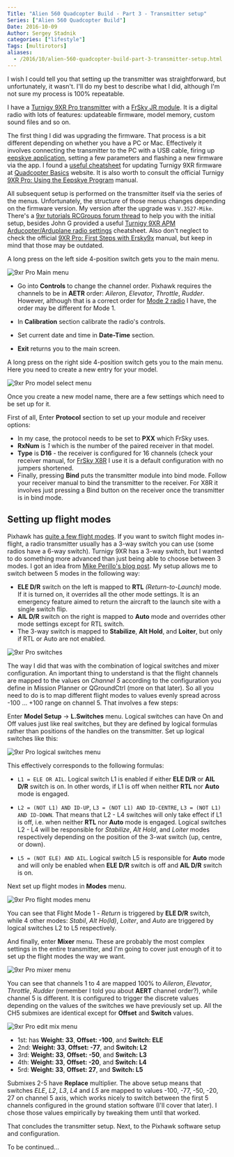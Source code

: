 ```yaml
---
Title: "Alien 560 Quadcopter Build - Part 3 - Transmitter setup"
Series: ["Alien 560 Quadcopter Build"]
Date: 2016-10-09
Author: Sergey Stadnik
categories: ["lifestyle"]
Tags: [multirotors]
aliases:
  - /2016/10/alien-560-quadcopter-build-part-3-transmitter-setup.html
---
```


I wish I could tell you that setting up the transmitter was straightforward, but unfortunately, it wasn't.  I'll do my best to describe what I did, although I'm not sure my process is 100% repeatable.
<!-- more -->

I have a [Turnigy 9XR Pro transmitter](http://www.hobbyking.com/hobbyking/store/uh_viewItem.asp?idProduct=68660) with a [FrSky JR module](http://www.hobbyking.com/hobbyking/store/__41609__FrSky_XJT_2_4Ghz_Combo_Pack_for_JR_w_Telemetry_Module_X8R_8_16Ch_S_BUS_ACCST_Telemetry_Receiver.html). It is a digital radio with lots of features: updateable firmware, model memory, custom sound files and so on.

The first thing I did was upgrading the firmware. That process is a bit different depending on whether you have a PC or Mac. Effectively it involves connecting the transmitter to the PC with a USB cable, firing up [eepskye application](http://www.er9x.com/), setting a few parameters and flashing a new firmware via the app. I found a [useful cheatsheet](http://www.quadcopterbasics.com/turnigy-9xr-pro-firmware-update/) for updating Turnigy 9XR firmware at [Quadcopter Basics](http://www.quadcopterbasics.com/) website. It is also worth to consult the official Turnigy [9XR Pro: Using the Eepskye Program](http://www.hobbyking.com/hobbyking/store/uploads/314450894X16139X49.pdf) manual.

All subsequent setup is performed on the transmitter itself via the series of the menus. Unfortunately, the structure of those menus changes depending on the firmware version. My version after the upgrade was `V.3527-Mike`. There's a [9xr tutorials RCGroups forum thread](http://www.rcgroups.com/forums/showthread.php?t=1820823) to help you with the initial setup, besides John G provided a useful [Turnigy 9XR APM Arducopter/Arduplane radio settings](http://kiloohm.com/turnigy-9xr-apm-arducopterarduplane-radio-settings/) cheatsheet. Also don't neglect to check the official [9XR Pro: First Steps with Ersky9x](http://www.hobbyking.com/hobbyking/store/uploads/893535796X318849X43.pdf) manual, but keep in mind that those may be outdated.

A long press on the left side 4-position switch gets you to the main menu.

![9xr Pro Main menu](/images/9xr_pro_main_menu.jpg)

- Go into **Controls** to change the channel order. Pixhawk requires the channels to be in **AETR** order: *Aileron*, *Elevator*, *Throttle*, *Rudder*. However, although that is a correct order for [Mode 2 radio](https://www.modelflight.com.au/blog/difference-between-mode-1-vs-mode-2/) I have, the order may be different for Mode 1.

- In **Calibration** section calibrate the radio's controls.

- Set current date and time in **Date-Time** section.

- **Exit** returns you to the main screen.

A long press on the right side 4-position switch gets you to the main menu. Here you need to create a new entry for your model.

![9xr Pro model select menu](/images/9xr_pro_model_select_menu.jpg)

Once you create a new model name, there are a few settings which need to be set up for it.

First of all, Enter **Protocol** section to set up your module and receiver options:

- In my case, the protocol needs to be set to **PXX** which FrSky uses.
- **RxNum** is *1* which is the number of the paired receiver in that model.
- **Type** is **D16** - the receiver is configured for 16 channels (check your receiver manual, for [FrSky X8R](http://www.frsky-rc.com/product/pro.php?pro_id=105) I use it is a default configuration with no jumpers shortened.
- Finally, pressing **Bind** puts the transmitter module into bind mode. Follow your receiver manual to bind the transmitter to the receiver. For X8R it involves just pressing a Bind button on the receiver once the transmitter is in bind mode.

## Setting up flight modes

Pixhawk has [quite a few flight modes](http://ardupilot.org/copter/docs/flight-modes.html). If you want to switch flight modes in-flight, a radio transmitter usually has a 3-way switch you can use (some radios have a 6-way switch). Turnigy 9XR has a 3-way switch, but I wanted to do something more advanced than just being able to choose between 3 modes. I got an idea from [Mike Perillo's blog post](http://diydrones.com/profiles/blogs/change-between-6-modes-with-turnigy-9xr-using-mixing). My setup allows me to switch between 5 modes in the following way:

- **ELE D/R** switch on the left is mapped to **RTL** *(Return-to-Launch)* mode. If it is turned on, it overrides all the other mode settings. It is an emergency feature aimed to return the aircraft to the launch site with a single switch flip.
- **AIL D/R** switch on the right is mapped to **Auto** mode and overrides other mode settings except for RTL switch.
- The 3-way switch is mapped to **Stabilize**,  **Alt Hold**, and **Loiter**, but only if RTL or Auto are not enabled.

![9xr Pro switches](/images/9xr_pro_switches.jpg)

The way I did that was with the combination of logical switches and mixer configuration. An important thing to understand is that the flight channels are mapped to the values on *Channel 5* according to the configuration you define in Mission Planner or QGroundCtrl (more on that later). So all you need to do is to map different flight modes to values evenly spread across -100 ... +100 range on channel 5. That involves a few steps:

Enter **Model Setup** &#8594; **L.Switches** menu. Logical switches can have On and Off values just like real switches, but they are defined by logical formulas rather than positions of the handles on the transmitter. Set up logical switches like this:

![9xr Pro logical switches menu](/images/9xr_pro_logical_switches_menu.jpg)

This effectively corresponds to the following formulas:

- `L1 = ELE OR AIL`. Logical switch L1 is enabled if either **ELE D/R** or **AIL D/R** switch is on. In other words, if L1 is off when neither **RTL** nor **Auto** mode is engaged.

- `L2 = (NOT L1) AND ID-UP`, `L3 = (NOT L1) AND ID-CENTRE`, `L3 = (NOT L1) AND ID-DOWN`. That means that L2 - L4 switches will only take effect if L1 is off, i.e. when neither **RTL** nor **Auto** mode is engaged. Logical switches L2 - L4 will be responsible for *Stabilize*,  *Alt Hold*, and *Loiter* modes respectively depending on the position of the 3-wat switch (up, centre, or down).

- `L5 = (NOT ELE) AND AIL`. Logical switch L5 is responsible for **Auto** mode and will only be enabled when **ELE D/R** switch is off and **AIL D/R** switch is on.

Next set up flight modes in **Modes** menu.

![9xr Pro flight modes menu](/images/9xr_pro_modes_menu.jpg)

You can see that Flight Mode 1 - *Return* is triggered by **ELE D/R** switch, while 4 other modes: *Stabil*, *Alt Ho(ld)*, *Loiter*, and *Auto* are triggered by logical switches L2 to L5 respectively.

And finally, enter **Mixer** menu. These are probably the most complex settings in the entire transmitter, and I'm going to cover just enough of it to set up the flight modes the way we want.

![9xr Pro mixer menu](/images/9xr_pro_mixer_menu.jpg)

You can see that channels 1 to 4 are mapped 100% to *Aileron*, *Elevator*, *Throttle*, *Rudder* (remember I told you about **AERT** channel order?), while channel 5 is different. It is configured to trigger the discrete values depending on the values of the switches we have previously set up. All the CH5 submixes are identical except for **Offset** and **Switch** values.

![9xr Pro edit mix menu](/images/9xr_pro_edit_mix_menu.jpg)

* 1st: has **Weight: 33**, **Offset: -100**, and **Switch: ELE**
* 2nd: **Weight: 33**, **Offset: -77**, and **Switch: L2**
* 3rd: **Weight: 33**, **Offset: -50**, and **Switch: L3**
* 4th: **Weight: 33**, **Offset: -20**, and **Switch: L4**
* 5rd: **Weight: 33**, **Offset: 27**, and **Switch: L5**

Submixes 2-5 have **Replace** multiplier. The above setup means that switches *ELE*, *L2*, *L3*, *L4* and *L5* are mapped to values -100, -77, -50, -20, 27 on channel 5 axis, which works nicely to switch between the first 5 channels configured in the ground station software (I'll cover that later). I chose those values empirically by tweaking them until that worked.

That concludes the transmitter setup. Next, to the Pixhawk software setup and configuration.

To be continued...
